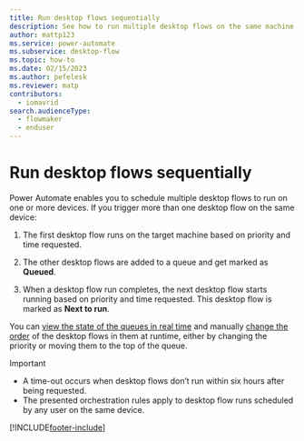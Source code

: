```yaml
---
title: Run desktop flows sequentially
description: See how to run multiple desktop flows on the same machine sequentially.
author: mattp123
ms.service: power-automate
ms.subservice: desktop-flow
ms.topic: how-to
ms.date: 02/15/2023
ms.author: pefelesk
ms.reviewer: matp
contributors:
  - iomavrid
search.audienceType: 
  - flowmaker
  - enduser
---
```


# Run desktop flows sequentially

Power Automate enables you to schedule multiple desktop flows to run on one or more devices. If you trigger more than one desktop flow on the same device:

1. The first desktop flow runs on the target machine based on priority and time requested.

1. The other desktop flows are added to a queue and get marked as **Queued**.

1. When a desktop flow run completes, the next desktop flow starts running based on priority and time requested. This desktop flow is marked as **Next to run**.

You can [view the state of the queues in real time](monitor-desktop-flow-queues.md#view-run-queue-for-a-machine-or-machine-group) and manually [change the order](monitor-desktop-flow-queues.md#actions-on-a-run) of the desktop flows in them at runtime, either by changing the priority or moving them to the top of the queue.

> [!IMPORTANT]
>
> - A time-out occurs when desktop flows don’t run within six hours after being requested.
> - The presented orchestration rules apply to desktop flow runs scheduled by any user on the same device.

[!INCLUDE[footer-include](../includes/footer-banner.md)]

